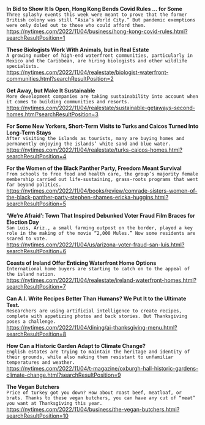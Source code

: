 **In Bid to Show It Is Open, Hong Kong Bends Covid Rules … for Some**\
`Three splashy events this week were meant to prove that the former British colony was still “Asia’s World City.” But pandemic exemptions were only doled out to those who could afford them.`\
https://nytimes.com/2022/11/04/business/hong-kong-covid-rules.html?searchResultPosition=1

**These Biologists Work With Animals, but in Real Estate**\
`A growing number of high-end waterfront communities, particularly in Mexico and the Caribbean, are hiring biologists and other wildlife specialists.`\
https://nytimes.com/2022/11/04/realestate/biologist-waterfront-communities.html?searchResultPosition=2

**Get Away, but Make It Sustainable**\
`More development companies are taking sustainability into account when it comes to building communities and resorts.`\
https://nytimes.com/2022/11/04/realestate/sustainable-getaways-second-homes.html?searchResultPosition=3

**For Some New Yorkers, Short-Term Visits to Turks and Caicos Turned Into Long-Term Stays**\
`After visiting the islands as tourists, many are buying homes and permanently enjoying the islands’ white sand and blue water.`\
https://nytimes.com/2022/11/04/realestate/turks-caicos-homes.html?searchResultPosition=4

**For the Women of the Black Panther Party, Freedom Meant Survival**\
`From schools to free food and health care, the group’s majority female membership carried out life-sustaining, grass-roots programs that went far beyond politics.`\
https://nytimes.com/2022/11/04/books/review/comrade-sisters-women-of-the-black-panther-party-stephen-shames-ericka-huggins.html?searchResultPosition=5

**‘We’re Afraid’: Town That Inspired Debunked Voter Fraud Film Braces for Election Day**\
`San Luis, Ariz., a small farming outpost on the border, played a key role in the making of the movie “2,000 Mules.” Now some residents are scared to vote.`\
https://nytimes.com/2022/11/04/us/arizona-voter-fraud-san-luis.html?searchResultPosition=6

**Coasts of Ireland Offer Enticing Waterfront Home Options**\
`International home buyers are starting to catch on to the appeal of the island nation.`\
https://nytimes.com/2022/11/04/realestate/ireland-waterfront-homes.html?searchResultPosition=7

**Can A.I. Write Recipes Better Than Humans? We Put It to the Ultimate Test.**\
`Researchers are using artificial intelligence to create recipes, complete with appetizing photos and back stories. But Thanksgiving poses a challenge.`\
https://nytimes.com/2022/11/04/dining/ai-thanksgiving-menu.html?searchResultPosition=8

**How Can a Historic Garden Adapt to Climate Change?**\
`English estates are trying to maintain the heritage and identity of their grounds, while also making them resistant to unfamiliar temperatures and weather.`\
https://nytimes.com/2022/11/04/t-magazine/oxburgh-hall-historic-gardens-climate-change.html?searchResultPosition=9

**The Vegan Butchers**\
`Price of turkey got you down? How about roast beef, meatloaf, or brats. Thanks to these vegan butchers, you can have any cut of “meat” you want at Thanksgiving this year.`\
https://nytimes.com/2022/11/04/business/the-vegan-butchers.html?searchResultPosition=10

